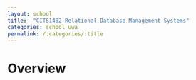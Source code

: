 ```yaml
---
layout: school
title:  "CITS1402 Relational Database Management Systems"
categories: school uwa
permalink: /:categories/:title
---
```


# Overview

